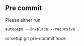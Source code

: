 ## Pre commit

Please either run

```
autopep8 --in-place --recursive .
```

or setup git pre-commit hook
